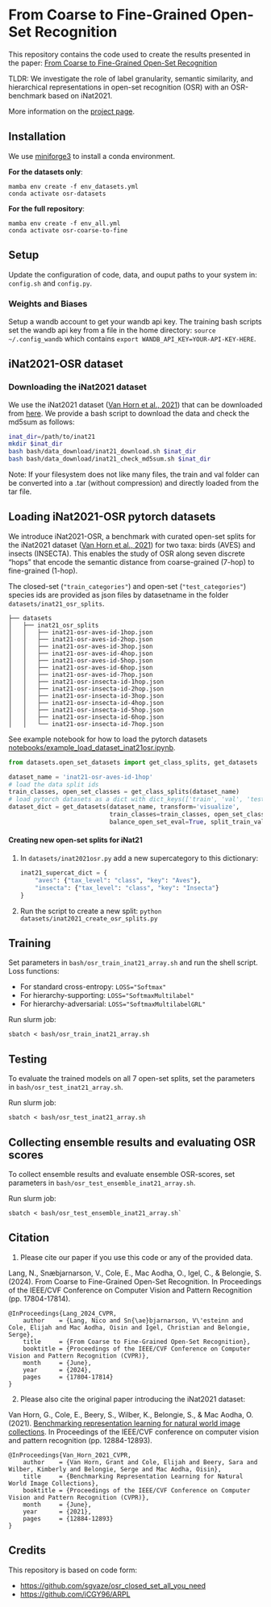 # From Coarse to Fine-Grained Open-Set Recognition 
This repository contains the code used to create the results presented in the paper: [From Coarse to Fine-Grained Open-Set Recognition](https://openaccess.thecvf.com/content/CVPR2024/papers/Lang_From_Coarse_to_Fine-Grained_Open-Set_Recognition_CVPR_2024_paper.pdf)

TLDR: We investigate the role of label granularity, semantic similarity, and hierarchical representations in open-set recognition (OSR) with an OSR-benchmark based on iNat2021.

More information on the [project page](https://langnico.github.io/fine-grained-osr/). 

## Installation
We use [miniforge3](https://github.com/conda-forge/miniforge) to install a conda environment. 

**For the datasets only**: 

    mamba env create -f env_datasets.yml
    conda activate osr-datasets

**For the full repository**:

    mamba env create -f env_all.yml
    conda activate osr-coarse-to-fine

## Setup 
Update the configuration of code, data, and ouput paths to your system in: 
`config.sh` and `config.py`.

### Weights and Biases
Setup a wandb account to get your wandb api key.
The training bash scripts set the wandb api key from a file in the home directory: `source ~/.config_wandb` which contains `export WANDB_API_KEY=YOUR-API-KEY-HERE`.


## iNat2021-OSR dataset

### Downloading the iNat2021 dataset
We use the iNat2021 dataset ([Van Horn et al., 2021](https://arxiv.org/abs/2103.16483)) that can be downloaded from [here](https://github.com/visipedia/inat_comp/tree/master/2021).
We provide a bash script to download the data and check the md5sum as follows: 

```bash
inat_dir=/path/to/inat21
mkdir $inat_dir
bash bash/data_download/inat21_download.sh $inat_dir
bash bash/data_download/inat21_check_md5sum.sh $inat_dir
```

Note: If your filesystem does not like many files, the train and val folder can be converted into a .tar (without compression) and directly loaded from the tar file.

## Loading iNat2021-OSR pytorch datasets
We introduce iNat2021-OSR, a benchmark with curated open-set splits for the iNat2021 dataset ([Van Horn et al., 2021](https://arxiv.org/abs/2103.16483)) for two taxa: birds (AVES) and insects (INSECTA). This enables the study of OSR along seven discrete “hops” that encode the semantic distance from coarse-grained (7-hop) to fine-grained (1-hop). 

The closed-set (`"train_categories"`) and open-set (`"test_categories"`) species ids are provided as json files by datasetname in the folder `datasets/inat21_osr_splits`.

```
├── datasets
│   ├── inat21_osr_splits
│   │   ├── inat21-osr-aves-id-1hop.json
│   │   ├── inat21-osr-aves-id-2hop.json
│   │   ├── inat21-osr-aves-id-3hop.json
│   │   ├── inat21-osr-aves-id-4hop.json
│   │   ├── inat21-osr-aves-id-5hop.json
│   │   ├── inat21-osr-aves-id-6hop.json
│   │   ├── inat21-osr-aves-id-7hop.json
│   │   ├── inat21-osr-insecta-id-1hop.json
│   │   ├── inat21-osr-insecta-id-2hop.json
│   │   ├── inat21-osr-insecta-id-3hop.json
│   │   ├── inat21-osr-insecta-id-4hop.json
│   │   ├── inat21-osr-insecta-id-5hop.json
│   │   ├── inat21-osr-insecta-id-6hop.json
│   │   └── inat21-osr-insecta-id-7hop.json

```

See example notebook for how to load the pytorch datasets [notebooks/example_load_dataset_inat21osr.ipynb](notebooks/example_load_dataset_inat21osr.ipynb).

```python
from datasets.open_set_datasets import get_class_splits, get_datasets

dataset_name = 'inat21-osr-aves-id-1hop'
# load the data split ids
train_classes, open_set_classes = get_class_splits(dataset_name)
# load pytorch datasets as a dict with dict_keys(['train', 'val', 'test_known', 'test_unknown'])
dataset_dict = get_datasets(dataset_name, transform='visualize', 
                            train_classes=train_classes, open_set_classes=open_set_classes, 
                            balance_open_set_eval=True, split_train_val=True, image_size=224)
```

#### Creating new open-set splits for iNat21
1. In `datasets/inat2021osr.py` add a new supercategory to this dictionary: 
    ```python
    inat21_supercat_dict = {
        "aves": {"tax_level": "class", "key": "Aves"},
        "insecta": {"tax_level": "class", "key": "Insecta"}
    }
    ```
2. Run the script to create a new split: `python datasets/inat2021_create_osr_splits.py`


## Training 
Set parameters in `bash/osr_train_inat21_array.sh` and run the shell script.
Loss functions:
    
- For standard cross-entropy: `LOSS="Softmax"`
- For hierarchy-supporting: `LOSS="SoftmaxMultilabel"`
- For hierarchy-adversarial: `LOSS="SoftmaxMultilabelGRL"` 

Run slurm job: 
    
    sbatch < bash/osr_train_inat21_array.sh


## Testing
To evaluate the trained models on all 7 open-set splits, set the parameters in `bash/osr_test_inat21_array.sh`.

Run slurm job: 

    sbatch < bash/osr_test_inat21_array.sh


## Collecting ensemble results and evaluating OSR scores
To collect ensemble results and evaluate ensemble OSR-scores, set parameters in `bash/osr_test_ensemble_inat21_array.sh`.

Run slurm job: 

    sbatch < bash/osr_test_ensemble_inat21_array.sh`



## Citation
1. Please cite our paper if you use this code or any of the provided data.

Lang, N., Snæbjarnarson, V., Cole, E., Mac Aodha, O., Igel, C., & Belongie, S. (2024). From Coarse to Fine-Grained Open-Set Recognition. In Proceedings of the IEEE/CVF Conference on Computer Vision and Pattern Recognition (pp. 17804-17814).

```
@InProceedings{Lang_2024_CVPR,
    author    = {Lang, Nico and Sn{\ae}bjarnarson, V\'esteinn and Cole, Elijah and Mac Aodha, Oisin and Igel, Christian and Belongie, Serge},
    title     = {From Coarse to Fine-Grained Open-Set Recognition},
    booktitle = {Proceedings of the IEEE/CVF Conference on Computer Vision and Pattern Recognition (CVPR)},
    month     = {June},
    year      = {2024},
    pages     = {17804-17814}
}
```

2. Please also cite the original paper introducing the iNat2021 dataset:

Van Horn, G., Cole, E., Beery, S., Wilber, K., Belongie, S., & Mac Aodha, O. (2021). [Benchmarking representation learning for natural world image collections](https://arxiv.org/abs/2103.16483). In Proceedings of the IEEE/CVF conference on computer vision and pattern recognition (pp. 12884-12893).

```
@InProceedings{Van_Horn_2021_CVPR,
    author    = {Van Horn, Grant and Cole, Elijah and Beery, Sara and Wilber, Kimberly and Belongie, Serge and Mac Aodha, Oisin},
    title     = {Benchmarking Representation Learning for Natural World Image Collections},
    booktitle = {Proceedings of the IEEE/CVF Conference on Computer Vision and Pattern Recognition (CVPR)},
    month     = {June},
    year      = {2021},
    pages     = {12884-12893}
}
```



## Credits
This repository is based on code form:
- https://github.com/sgvaze/osr_closed_set_all_you_need
- https://github.com/iCGY96/ARPL 


